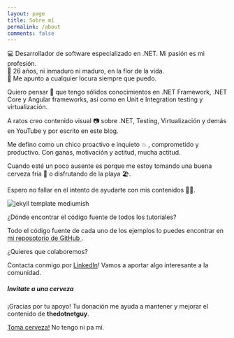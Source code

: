```yaml
---
layout: page
title: Sobre mí
permalink: /about
comments: false
---
```


<div class="row justify-content-between">
<div class="col-md-8 pr-5">

<p>💻 Desarrollador de software especializado en .NET. Mi pasión es mi profesión. <br/>
🎂 26 años, ni inmaduro ni maduro, en la flor de la vida. <br/>
🎉 Me apunto a cualquier locura siempre que puedo.</p>

<p>Quiero pensar 💭 que tengo sólidos conocimientos en .NET Framework, .NET Core y Angular frameworks, así como en Unit e Integration testing y virtualización.</p>

<p>A ratos creo contenido visual 📷 sobre .NET, Testing, Virtualización y demás en YouTube y por escrito en este blog.</p>

<p>Me defino como un chico proactivo e inquieto 💥 , comprometido y productivo. Con ganas, motivación y actitud, mucha actitud.</p>

<p>Cuando esté un poco ausente es porque me estoy tomando una buena cerveza fría 🍺  o disfrutando de la playa 🏖.</p>

<p>Espero no fallar en el intento de ayudarte con mis contenidos 👨‍🏫.</p>

<p class="mb-5"><img class="shadow-lg" src="{{site.baseurl}}/assets/images/trabajando-desarrollo-software-healthcare.png" alt="jekyll template mediumish" /></p>

<p class="section-header">¿Dónde encontrar el código fuente de todos los tutoriales?</p>

<p>Todo el código fuente de cada uno de los ejemplos lo puedes encontrar en <a target="_blank" href="https://github.com/didacrius">mi reposotorio de GitHub <i class="fab fa-github"></i></a>.</p>

<p class="section-header">¿Quieres que colaboremos?</p>

<p>Contacta conmigo por <a target="_blank" href="https://www.linkedin.com/in/didac-rius/">LinkedIn</a>! Vamos a aportar algo interesante a la comunidad.</p>

</div>

<div class="col-md-4">

<div class="sticky-top sticky-top-80">
<h5>Invitate a una cerveza</h5>

<p>¡Gracias por tu apoyo! Tu donación me ayuda a mantener y mejorar el contenido de <b>thedotnetguy</b>.</p>

<a target="_blank" href="https://www.paypal.com/donate/?hosted_button_id=SC7AY4KTXXK78" class="btn btn-danger">Toma cerveza!</a> <a class="btn btn-warning">No tengo ni pa mí.</a>

</div>
</div>
</div>
